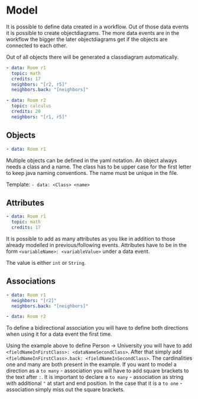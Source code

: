 # Model
It is possible to define data created in a workflow. Out of those data events it is possible to create
objectdiagrams. The more data events are in the workflow the bigger the later objectdiagrams get if the objects
are connected to each other.

Out of all objects there will be generated a classdiagram automatically.

```yaml
- data: Room r1
  topic: math
  credits: 17
  neighbors: "[r2, r5]"
  neighbors.back: "[neighbors]"

- data: Room r2
  topic: calculus
  credits: 20
  neighbors: "[r1, r5]"
```

## Objects
```yaml
- data: Room r1
```

Multiple objects can be defined in the yaml notation. An object always needs a class and a name.
The class has to be upper case for the first letter to keep java naming conventions.
The name must be unique in the file.

Template: `- data: <Class> <name>`

## Attributes
```yaml
- data: Room r1
  topic: math
  credits: 17
```

It is possible to add as many attributes as you like in addition to those already modelled in previous/following events.
Attributes have to be in the form `<variableName>: <variableValue>` under a data event.

The value is either `int` or `String`.

## Associations
```yaml
- data: Room r1
  neighbors: "[r2]"
  neighbors.back: "[neighbors]"

- data: Room r2
```
To define a bidirectional association you will have to define both directions when using it for a data event the first time.

Using the example above to define Person -> University you will have to add `<fieldNameInFirstClass>: <dataNameSecondClass>`.
After that simply add `<fieldNameInFirstClass>.back: <fieldNameInSecondClass>`.
The cardinalities one and many are both present in the example.
If you want to model a direction as a `to many` - association you will have to add square brackets to the text after `:`.
It is important to declare a `to many` - association as string with additional `"` at start and end position.
In the case that it is a `to one` - association simply miss out the square brackets.
